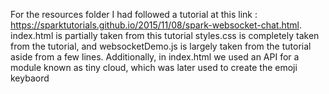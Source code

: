 For the resources folder I had followed a tutorial at this link : https://sparktutorials.github.io/2015/11/08/spark-websocket-chat.html. index.html is partially taken from this tutorial
styles.css is completely taken from the tutorial, and websocketDemo.js is largely taken from the tutorial aside from a few lines. Additionally, in index.html we used an API
for a module known as tiny cloud, which was later used to create the emoji keybaord

